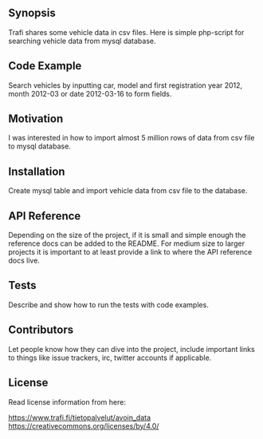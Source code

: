 ## Synopsis

Trafi shares some vehicle data in csv files. Here is simple php-script for searching vehicle data from mysql database.

## Code Example

Search vehicles by inputting car, model and first registration year 2012, month 2012-03 or date 2012-03-16 to form fields.

## Motivation

I was interested in how to import almost 5 million rows of data from csv file to mysql database.

## Installation

Create mysql table and import vehicle data from csv file to the database.

## API Reference

Depending on the size of the project, if it is small and simple enough the reference docs can be added to the README. For medium size to larger projects it is important to at least provide a link to where the API reference docs live.

## Tests

Describe and show how to run the tests with code examples.

## Contributors

Let people know how they can dive into the project, include important links to things like issue trackers, irc, twitter accounts if applicable.

## License

Read license information from here:

https://www.trafi.fi/tietopalvelut/avoin_data 
https://creativecommons.org/licenses/by/4.0/
